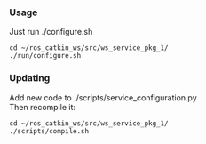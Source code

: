 ### Usage  

Just run ./configure.sh
  
```
cd ~/ros_catkin_ws/src/ws_service_pkg_1/
./run/configure.sh
```

### Updating  

Add new code to ./scripts/service_configuration.py  
Then recompile it:  
```
cd ~/ros_catkin_ws/src/ws_service_pkg_1/
./scripts/compile.sh
```